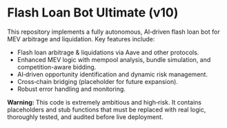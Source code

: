 # Flash Loan Bot Ultimate (v10)

This repository implements a fully autonomous, AI‑driven flash loan bot for MEV arbitrage and liquidation.
Key features include:
- Flash loan arbitrage & liquidations via Aave and other protocols.
- Enhanced MEV logic with mempool analysis, bundle simulation, and competition-aware bidding.
- AI‑driven opportunity identification and dynamic risk management.
- Cross‑chain bridging (placeholder for future expansion).
- Robust error handling and monitoring.

**Warning:** This code is extremely ambitious and high‑risk. It contains placeholders and stub functions that must be replaced with real logic, thoroughly tested, and audited before live deployment.
